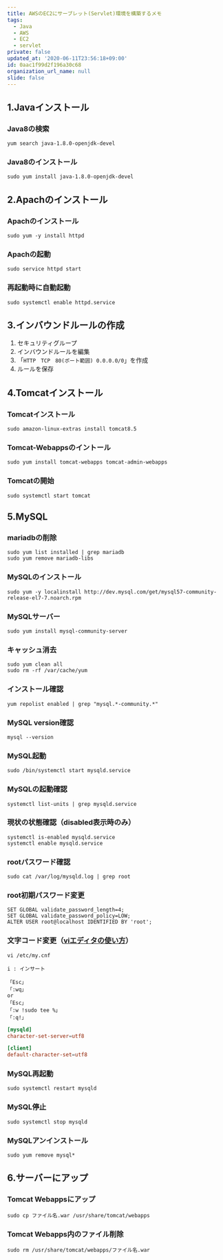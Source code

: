 ```yaml
---
title: AWSのEC2にサーブレット(Servlet)環境を構築するメモ
tags:
  - Java
  - AWS
  - EC2
  - servlet
private: false
updated_at: '2020-06-11T23:56:18+09:00'
id: 0aac1f99d2f196a30c68
organization_url_name: null
slide: false
---
```

## 1.Javaインストール

### Java8の検索
```
yum search java-1.8.0-openjdk-devel
```

### Java8のインストール
```
sudo yum install java-1.8.0-openjdk-devel
```

## 2.Apachのインストール

### Apachのインストール
```
sudo yum -y install httpd
```

### Apachの起動
```
sudo service httpd start
```

### 再起動時に自動起動
```
sudo systemctl enable httpd.service
```

## 3.インバウンドルールの作成
1. セキュリティグループ
2. インバウンドルールを編集
3. 「`HTTP　TCP　80(ポート範囲) 0.0.0.0/0`」を作成
4. ルールを保存

## 4.Tomcatインストール

### Tomcatインストール
```
sudo amazon-linux-extras install tomcat8.5
```

### Tomcat-Webappsのイントール
```
sudo yum install tomcat-webapps tomcat-admin-webapps
```

### Tomcatの開始
```
sudo systemctl start tomcat
```

## 5.MySQL

### mariadbの削除
```
sudo yum list installed | grep mariadb
sudo yum remove mariadb-libs
```

### MySQLのインストール
```
sudo yum -y localinstall http://dev.mysql.com/get/mysql57-community-release-el7-7.noarch.rpm
```

### MySQLサーバー
```
sudo yum install mysql-community-server
```

### キャッシュ消去
```
sudo yum clean all
sudo rm -rf /var/cache/yum
```

### インストール確認
```
yum repolist enabled | grep "mysql.*-community.*"
```

### MySQL version確認
```
mysql --version
```

### MySQL起動
```
sudo /bin/systemctl start mysqld.service
```

### MySQLの起動確認
```
systemctl list-units | grep mysqld.service
```

### 現状の状態確認（disabled表示時のみ）
```
systemctl is-enabled mysqld.service
systemctl enable mysqld.service
```

### rootパスワード確認
```
sudo cat /var/log/mysqld.log | grep root
```

### root初期パスワード変更
```
SET GLOBAL validate_password_length=4;
SET GLOBAL validate_password_policy=LOW;
ALTER USER root@localhost IDENTIFIED BY 'root';
```

### 文字コード変更（[viエディタの使い方](https://prev.net-newbie.com/linux/commands/vi.html)）
```
vi /etc/my.cnf

i : インサート

「Esc」
「:wq」
or
「Esc」
「:w !sudo tee %」
「:q!」
```
```:my.cnf
[mysqld]
character-set-server=utf8

[client]
default-character-set=utf8
```

### MySQL再起動
```
sudo systemctl restart mysqld
```

### MySQL停止
```
sudo systemctl stop mysqld
```

### MySQLアンインストール
```
sudo yum remove mysql*
```



## 6.サーバーにアップ

### Tomcat Webappsにアップ
```
sudo cp ファイル名.war /usr/share/tomcat/webapps
```

### Tomcat Webapps内のファイル削除
```
sudo rm /usr/share/tomcat/webapps/ファイル名.war
```


